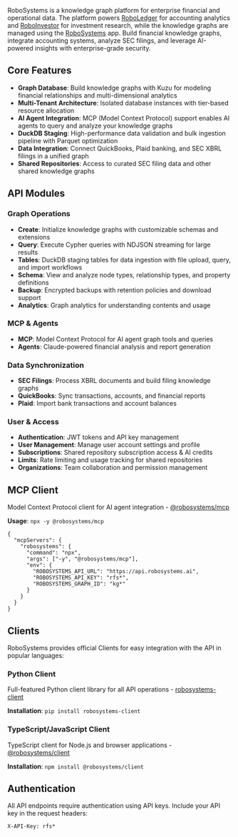 RoboSystems is a knowledge graph platform for enterprise financial and operational data. The platform powers [RoboLedger](https://roboledger.ai) for accounting analytics and [RoboInvestor](https://roboinvestor.ai) for investment research, while the knowledge graphs are managed using the [RoboSystems](https://robosystems.ai) app. Build financial knowledge graphs, integrate accounting systems, analyze SEC filings, and leverage AI-powered insights with enterprise-grade security.

## Core Features

- **Graph Database**: Build knowledge graphs with Kuzu for modeling financial relationships and multi-dimensional analytics
- **Multi-Tenant Architecture**: Isolated database instances with tier-based resource allocation
- **AI Agent Integration**: MCP (Model Context Protocol) support enables AI agents to query and analyze your knowledge graphs
- **DuckDB Staging**: High-performance data validation and bulk ingestion pipeline with Parquet optimization
- **Data Integration**: Connect QuickBooks, Plaid banking, and SEC XBRL filings in a unified graph
- **Shared Repositories**: Access to curated SEC filing data and other shared knowledge graphs

## API Modules

### Graph Operations

- **Create**: Initialize knowledge graphs with customizable schemas and extensions
- **Query**: Execute Cypher queries with NDJSON streaming for large results
- **Tables**: DuckDB staging tables for data ingestion with file upload, query, and import workflows
- **Schema**: View and analyze node types, relationship types, and property definitions
- **Backup**: Encrypted backups with retention policies and download support
- **Analytics**: Graph analytics for understanding contents and usage

### MCP & Agents

- **MCP**: Model Context Protocol for AI agent graph tools and queries
- **Agents**: Claude-powered financial analysis and report generation

### Data Synchronization

- **SEC Filings**: Process XBRL documents and build filing knowledge graphs
- **QuickBooks**: Sync transactions, accounts, and financial reports
- **Plaid**: Import bank transactions and account balances

### User & Access

- **Authentication**: JWT tokens and API key management
- **User Management**: Manage user account settings and profile
- **Subscriptions**: Shared repository subscription access & AI credits
- **Limits**: Rate limiting and usage tracking for shared repositories
- **Organizations**: Team collaboration and permission management

## MCP Client

Model Context Protocol client for AI agent integration - [@robosystems/mcp](https://www.npmjs.com/package/@robosystems/mcp)

**Usage**: `npx -y @robosystems/mcp`

```
{
  "mcpServers": {
    "robosystems": {
      "command": "npx",
      "args": ["-y", "@robosystems/mcp"],
      "env": {
        "ROBOSYSTEMS_API_URL": "https://api.robosystems.ai",
        "ROBOSYSTEMS_API_KEY": "rfs*",
        "ROBOSYSTEMS_GRAPH_ID": "kg*"
      }
    }
  }
}
```

## Clients

RoboSystems provides official Clients for easy integration with the API in popular languages:

### Python Client

Full-featured Python client library for all API operations - [robosystems-client](https://pypi.org/project/robosystems-client/)

**Installation**: `pip install robosystems-client`

### TypeScript/JavaScript Client

TypeScript client for Node.js and browser applications - [@robosystems/client](https://www.npmjs.com/package/@robosystems/client)

**Installation**: `npm install @robosystems/client`

## Authentication

All API endpoints require authentication using API keys. Include your API key in the request headers:

```
X-API-Key: rfs*
```
